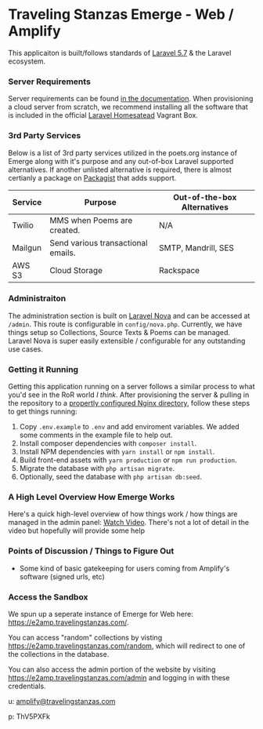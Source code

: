 # Traveling Stanzas Emerge - Web / Amplify

This applicaiton is built/follows standards of [Laravel 5.7](https://laravel.com/docs/5.7) & the Laravel ecosystem.

### Server Requirements

Server requirements can be found [in the documentation](https://laravel.com/docs/5.7#server-requirements). When provisioning a cloud server from scratch, we recommend installing all the software that is included in the official [Laravel Homesatead](https://laravel.com/docs/5.7/homestead) Vagrant Box.

### 3rd Party Services

Below is a list of 3rd party services utilized in the poets.org instance of Emerge along with it's purpose and any out-of-box Laravel supported alternatives. If another unlisted alternative is required, there is almost certianly a package on [Packagist](https://packagist.org) that adds support.

| Service | Purpose                            | Out-of-the-box Alternatives |
| ------- | ---------------------------------- | --------------------------- |
| Twilio  | MMS when Poems are created.        | N/A                         |
| Mailgun | Send various transactional emails. | SMTP, Mandrill, SES         |
| AWS S3  | Cloud Storage                      | Rackspace                   |

### Administraiton

The administration section is built on [Laravel Nova](https://nova.laravel.com) and can be accessed at `/admin`. This route is configurable in `config/nova.php`. Currently, we have things setup so Collections, Source Texts & Poems can be managed. Laravel Nova is super easily extensible / configurable for any outstanding use cases.

### Getting it Running

Getting this application running on a server follows a similar process to what you'd see in the RoR world _I think_. After provisioning the server & pulling in the repository to a [propertly configured Nginx directory](https://laravel.com/docs/5.7/deployment#server-configuration), follow these steps to get things running:

1. Copy `.env.example` to `.env` and add enviroment variables. We added some comments in the example file to help out.
2. Install composer dependencies with `composer install`.
3. Install NPM dependencies with `yarn install` or `npm install`.
4. Build front-end assets with `yarn production` or `npm run production`.
5. Migrate the database with `php artisan migrate`.
6. Optionally, seed the database with `php artisan db:seed`.

### A High Level Overview How Emerge Works

Here's a quick high-level overview of how things work / how things are managed in the admin panel: [Watch Video](https://www.dropbox.com/s/6atj9lt64ejcv4h/emerge-web-demo.mov?dl=0). There's not a lot of detail in the video but hopefully will provide some help

### Points of Discussion / Things to Figure Out

-   Some kind of basic gatekeeping for users coming from Amplify's software (signed urls, etc)

### Access the Sandbox

We spun up a seperate instance of Emerge for Web here: https://e2amp.travelingstanzas.com/.

You can access "random" collections by visting https://e2amp.travelingstanzas.com/random, which will redirect to one of the collections in the database.

You can also access the admin portion of the website by visiting https://e2amp.travelingstanzas.com/admin and logging in with these credentials.

u: amplify@travelingstanzas.com

p: ThV5PXFk
